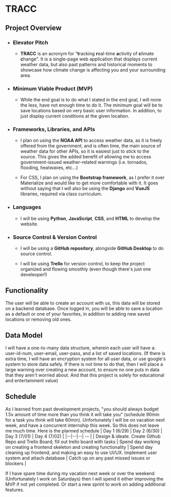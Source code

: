 # TRACC

## Project Overview
- ### Elevator Pitch
	- **TRACC** is an acronym for "**t**racking **r**eal-time **a**ctivity of **c**limate **c**hange". It is a single-page web application that displays current weather data, but also past patterns and historical moments to showcase how climate change is affecting you and your surrounding area.

- ### Minimum Viable Product (MVP)

	- While the end goal is to do what I stated in the end goal, I will none the less, have not enough  time to do it. The minimum goal will be to save locations based on very basic user information. In addition, to just display current conditions at the given location.

 - ### Frameworks, Libraries, and APIs
	- I plan on using the **NOAA API** to access weather data, as it is freely offered from the government, and is often time, the main source of weather data for other APIs, so it is easiest just to stick to the source. This gives the added benefit of allowing me to access government-issued weather-related warnings (i.e. tornados, flooding, heatwaves, etc...)

	 - For CSS, I plan on using the **Bootstrap framework**, as I prefer it over Materialize and would like to get more comfortable with it. It goes without saying that I will also be using the **Django** and **VueJS** libraries, required via class curriculum.

 - ### Languages
	- I will be using **Python**, **JavaScript**, **CSS**, and **HTML** to develop the website.

- ### Source Control & Version Control
	- I will be using a **GitHub repository**, alongside **GitHub Desktop** to do source control. 
	
	- I will be using **Trello** for version control, to keep the project organized and flowing smoothly (even though there's just one develeoper!)

## Functionality

The user will be able to create an account with us, this data will be stored on a backend database. Once logged in, you will be able to save a location as a default or one of your favorites, in addition to adding new saved locations or removing old ones.

## Data Model

I will have a one-to-many data structure, wherein each user will have a: user-id-num, user-email, user-pass, and a list of saved locations. (If there is extra time, I will have an encryption system for all user data, or use google's system to store data safely. If there is not time to do that, then I will place a large warning over creating a new account, to ensure no one puts in data that they aren't worried about. And that this project is solely for educational and entertainment value)

## Schedule

As I learned from past development projects, "you should always budget 1.5x amount of time more than you think it will take you" (schedule 90min for a task you think will take 60min). Unfortunately I will be on vacation next week, and have a concurrent internship this week. So this does not leave me much time. Here is the planned schedule
| Day 1 (6/29) | Day 2 (6/30) |  Day 3 (7/01) |  Day 4 (7/02) |
|--|--|--| -- |
| Design & ideate. Create Github Repo and Trello Board; fill out trello board with tasks | Spend day working on creating a frontend skeleton and creating functionality | Spend day cleaning up frontend, and making an easy to use UI/UX. Implement user system and attach database | Catch up on any past missed issues or blockers |

If I have spare time during my vacation next week or over the weekend (Unfortunately I work on Saturdays) then I will spend it either improving the MVP if not yet completed. Or start a new sprint to work on adding additional features. 

